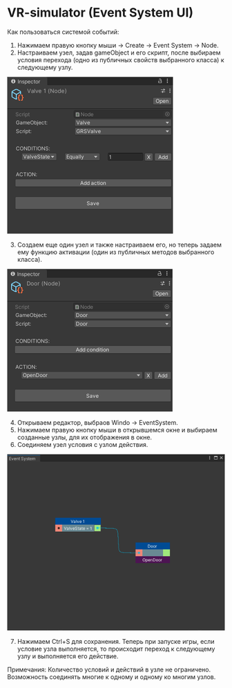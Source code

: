 # VR-simulator (Event System UI)
 Как пользоваться системой событий:
 1) Нажимаем правую кнопку мыши -> Create -> Event System -> Node.
 2) Настраиваем узел, задав gameObject и его скрипт, после выбираем условия перехода (одно из публичных свойств выбранного класса) к следующему узлу.
 
 ![1](https://github.com/Rogozilio/VR-simulator/blob/EventSystem/Screenshot_1.png)
 
 3) Создаем еще один узел и также настраиваем его, но теперь задаем ему функцию активации (один из публичных методов выбранного класса).
 
 ![2](https://github.com/Rogozilio/VR-simulator/blob/EventSystem/Screenshot_2.png)
 
 4) Открываем редактор, выбраов Windo -> EventSystem.
 5) Нажимаем правую кнопку мыши в открывшемся окне и выбираем созданные узлы, для их отображения в окне.
 6) Соединяем узел условия с узлом действия.
 
 ![3](https://github.com/Rogozilio/VR-simulator/blob/EventSystem/Screenshot_3.png)
 
 7) Нажимаем Ctrl+S для сохранения. Теперь при запуске игры, если условие узла выполняется, то происходит переход к следующему узлу и выполняется его действие.
 
 Примечания: Количество условий и действий в узле не ограничено. Возможность соединять многие к одному и одному ко многим узлов. 
